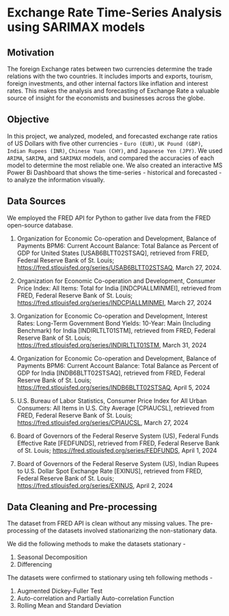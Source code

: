 # Exchange Rate Time-Series Analysis using SARIMAX models

## Motivation

The foreign Exchange rates between two currencies determine the trade relations with the two countries. It includes imports and exports, tourism, foreign investments, and other internal factors like inflation and interest rates. This makes the analysis and forecasting of Exchange Rate a valuable source of insight for the economists and businesses across the globe.

## Objective

In this project, we analyzed, modeled, and forecasted exchange rate ratios of US Dollars with five other currencies - `Euro (EUR)`, `UK Pound (GBP)`, `Indian Rupees (INR)`, `Chinese Yuan (CHY)`, and `Japanese Yen (JPY)`. We used `ARIMA`, `SARIMA`, and `SARIMAX` models, and compared the accuracies of each model to determine the most reliable one. We also created an interactive MS Power Bi Dashboard that shows the time-series - historical and forecasted - to analyze the information visually.

## Data Sources

 We employed the FRED API for Python to gather live data from the FRED open-source database.

 
1. Organization for Economic Co-operation and Development, Balance of Payments BPM6: Current Account Balance: Total Balance as Percent of GDP for United States [USAB6BLTT02STSAQ], retrieved from FRED, Federal Reserve Bank of St. Louis; https://fred.stlouisfed.org/series/USAB6BLTT02STSAQ, March 27, 2024.

2. Organization for Economic Co-operation and Development, Consumer Price Index: All Items: Total for India [INDCPIALLMINMEI], retrieved from FRED, Federal Reserve Bank of St. Louis; https://fred.stlouisfed.org/series/INDCPIALLMINMEI, March 27, 2024

3. Organization for Economic Co-operation and Development, Interest Rates: Long-Term Government Bond Yields: 10-Year: Main (Including Benchmark) for India [INDIRLTLT01STM], retrieved from FRED, Federal Reserve Bank of St. Louis; https://fred.stlouisfed.org/series/INDIRLTLT01STM, March 31, 2024

4. Organization for Economic Co-operation and Development, Balance of Payments BPM6: Current Account Balance: Total Balance as Percent of GDP for India [INDB6BLTT02STSAQ], retrieved from FRED, Federal Reserve Bank of St. Louis; https://fred.stlouisfed.org/series/INDB6BLTT02STSAQ, April 5, 2024

5. U.S. Bureau of Labor Statistics, Consumer Price Index for All Urban Consumers: All Items in U.S. City Average [CPIAUCSL], retrieved from FRED, Federal Reserve Bank of St. Louis; https://fred.stlouisfed.org/series/CPIAUCSL, March 27, 2024

6. Board of Governors of the Federal Reserve System (US), Federal Funds Effective Rate [FEDFUNDS], retrieved from FRED, Federal Reserve Bank of St. Louis; https://fred.stlouisfed.org/series/FEDFUNDS, April 1, 2024

7. Board of Governors of the Federal Reserve System (US), Indian Rupees to U.S. Dollar Spot Exchange Rate [EXINUS], retrieved from FRED, Federal Reserve Bank of St. Louis; https://fred.stlouisfed.org/series/EXINUS, April 2, 2024

## Data Cleaning and Pre-processing

The dataset from FRED API is clean without any missing values. The pre-processing of the datasets involved stationarizing the non-stationary data.

We did the following methods to make the datasets stationary - 

1. Seasonal Decomposition
2. Differencing

The datasets were confirmed to stationary using teh following methods - 

1. Augmented Dickey-Fuller Test
2. Auto-correlation and Partially Auto-correlation Function
3. Rolling Mean and Standard Deviation

